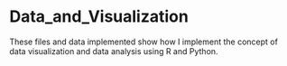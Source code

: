 # Data_and_Visualization
These files and data implemented show how I implement the concept of data visualization and data analysis using R and Python.
